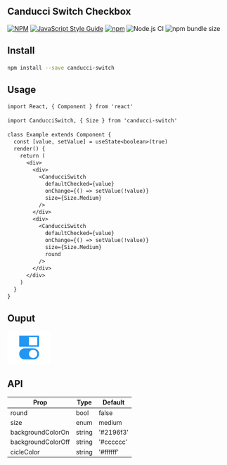 ## Canducci Switch Checkbox

[![NPM](https://img.shields.io/npm/v/canducci-switch.svg)](https://www.npmjs.com/package/canducci-switch) [![JavaScript Style Guide](https://img.shields.io/badge/code_style-standard-brightgreen.svg)](https://standardjs.com) [![npm](https://img.shields.io/npm/dt/canducci-switch?style=plastic)](https://www.npmjs.com/package/canducci-switch) ![Node.js CI](https://github.com/fulviocanducci/canducci-switch/workflows/Node.js%20CI/badge.svg) ![npm bundle size](https://img.shields.io/bundlephobia/min/canducci-switch?style=plastic)


## Install

```bash
npm install --save canducci-switch
```

## Usage

```tsx
import React, { Component } from 'react'

import CanducciSwitch, { Size } from 'canducci-switch'

class Example extends Component {
  const [value, setValue] = useState<boolean>(true)
  render() {
    return (
      <div>
        <div>
          <CanducciSwitch
            defaultChecked={value}
            onChange={() => setValue(!value)}
            size={Size.Medium}
          />
        </div>
        <div>
          <CanducciSwitch
            defaultChecked={value}
            onChange={() => setValue(!value)}
            size={Size.Medium}
            round            
          />
        </div>
      </div>
    )
  }
}
```

## Ouput

![output](https://raw.githubusercontent.com/fulviocanducci/canducci-switch/master/img/output.png)


## API

| Prop | Type | Default |
| --- | --- | --- |
| round | bool | false |
| size | enum | medium |
| backgroundColorOn | string | '#2196f3' |
| backgroundColorOff | string | '#cccccc' |
| cicleColor | string | '#ffffff' |